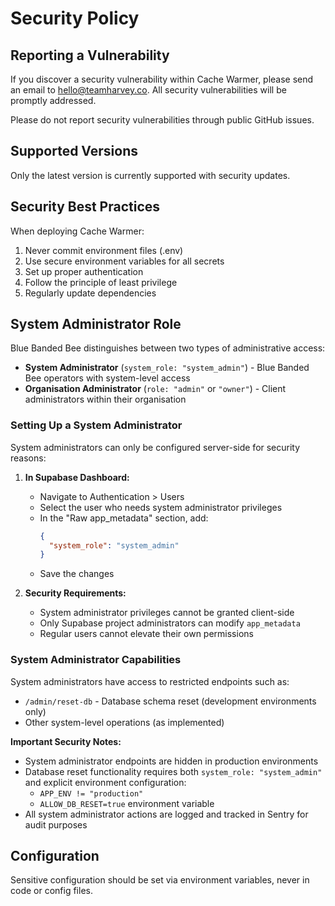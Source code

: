 # Security Policy

## Reporting a Vulnerability

If you discover a security vulnerability within Cache Warmer, please send an
email to [hello@teamharvey.co](mailto:hello@teamharvey.co). All security
vulnerabilities will be promptly addressed.

Please do not report security vulnerabilities through public GitHub issues.

## Supported Versions

Only the latest version is currently supported with security updates.

## Security Best Practices

When deploying Cache Warmer:

1. Never commit environment files (.env)
2. Use secure environment variables for all secrets
3. Set up proper authentication
4. Follow the principle of least privilege
5. Regularly update dependencies

## System Administrator Role

Blue Banded Bee distinguishes between two types of administrative access:

- **System Administrator** (`system_role: "system_admin"`) - Blue Banded Bee
  operators with system-level access
- **Organisation Administrator** (`role: "admin"` or `"owner"`) - Client
  administrators within their organisation

### Setting Up a System Administrator

System administrators can only be configured server-side for security reasons:

1. **In Supabase Dashboard:**
   - Navigate to Authentication > Users
   - Select the user who needs system administrator privileges
   - In the "Raw app_metadata" section, add:
     ```json
     {
       "system_role": "system_admin"
     }
     ```
   - Save the changes

2. **Security Requirements:**
   - System administrator privileges cannot be granted client-side
   - Only Supabase project administrators can modify `app_metadata`
   - Regular users cannot elevate their own permissions

### System Administrator Capabilities

System administrators have access to restricted endpoints such as:

- `/admin/reset-db` - Database schema reset (development environments only)
- Other system-level operations (as implemented)

**Important Security Notes:**

- System administrator endpoints are hidden in production environments
- Database reset functionality requires both `system_role: "system_admin"` and
  explicit environment configuration:
  - `APP_ENV != "production"`
  - `ALLOW_DB_RESET=true` environment variable
- All system administrator actions are logged and tracked in Sentry for audit
  purposes

## Configuration

Sensitive configuration should be set via environment variables, never in code
or config files.
